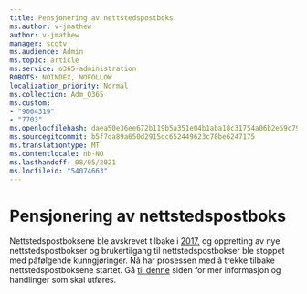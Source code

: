 ```yaml
---
title: Pensjonering av nettstedspostboks
ms.author: v-jmathew
author: v-jmathew
manager: scotv
ms.audience: Admin
ms.topic: article
ms.service: o365-administration
ROBOTS: NOINDEX, NOFOLLOW
localization_priority: Normal
ms.collection: Adm_O365
ms.custom:
- "9004319"
- "7703"
ms.openlocfilehash: daea50e36ee672b119b5a351e04b1aba18c31754a06b2e59c792e2c748cfcca6
ms.sourcegitcommit: b5f7da89a650d2915dc652449623c78be6247175
ms.translationtype: MT
ms.contentlocale: nb-NO
ms.lasthandoff: 08/05/2021
ms.locfileid: "54074663"
---
```

# <a name="retirement-of-site-mailbox"></a>Pensjonering av nettstedspostboks

Nettstedspostboksene ble avskrevet tilbake i [2017,](https://techcommunity.microsoft.com/t5/microsoft-sharepoint-blog/deprecation-of-site-mailboxes/ba-p/93028) og oppretting av nye nettstedspostbokser og brukertilgang til nettstedspostbokser ble stoppet med påfølgende kunngjøringer. Nå har prosessen med å trekke tilbake nettstedspostboksene startet. Gå [til denne](https://aka.ms/SiteMailboxRetirement) siden for mer informasjon og handlinger som skal utføres.
